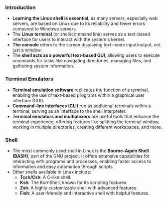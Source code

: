 ### Introduction
- **Learning the Linux shell is essential**, as many servers, especially web servers, are based on Linux due to its reliability and fewer errors compared to Windows servers.
- The **Linux terminal** (or shell/command line) serves as a text-based interface for users to interact with the system's kernel.
- **The console** refers to the screen displaying text-mode input/output, not just a window.
- The **shell acts as a powerful text-based GUI**, allowing users to execute commands for tasks like navigating directories, managing files, and gathering system information.



### Terminal Emulators
- **Terminal emulation software** replicates the function of a terminal, enabling the use of text-based programs within a graphical user interface (GUI).
- **Command-line interfaces (CLI)** run as additional terminals within a terminal, serving as an interface to the shell interpreter.
- **Terminal emulators and multiplexers** are useful tools that enhance the terminal experience, offering features like splitting the terminal window, working in multiple directories, creating different workspaces, and more.



### Shell
- The most commonly used shell in Linux is the **Bourne-Again Shell (BASH)**, part of the GNU project. It offers extensive capabilities for interacting with programs and processes, enabling faster access to information and easy automation through scripts.
- Other shells available in Linux include:
    - **Tcsh/Csh**: A C-like shell.
    - **Ksh**: The KornShell, known for its scripting features.
    - **Zsh**: A highly customizable shell with advanced features.
    - **Fish**: A user-friendly and interactive shell with helpful features.